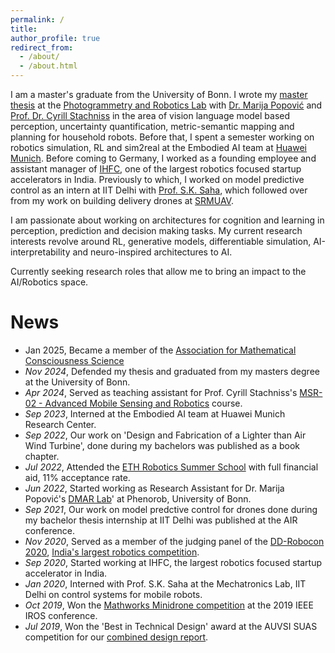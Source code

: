 ```yaml
---
permalink: /
title: 
author_profile: true
redirect_from: 
  - /about/
  - /about.html
---
```


I am a master's graduate from the University of Bonn. I wrote my [master thesis](http://baj31415.github.io/files/2024bajpaimsc.pdf) at the [Photogrammetry and Robotics Lab](https://www.ipb.uni-bonn.de/index.html) with [Dr. Marija Popović](https://scholar.google.com/citations?hl=en&user=XON8iQoAAAAJ&view_op=list_works&sortby=pubdate) and [Prof. Dr. Cyrill Stachniss](https://scholar.google.com/citations?hl=en&user=8vib2lAAAAAJ&view_op=list_works&sortby=pubdate) in the area of vision language model based perception, uncertainty quantification, metric-semantic mapping and planning for household robots. Before that, I spent a semester working on robotics simulation, RL and sim2real at the Embodied AI team at [Huawei Munich](https://huaweiresearchcentergermanyaustria.teamtailor.com/departments/intelligent-cloud-technologies-laboratory). Before coming to Germany, I worked as a founding employee and assistant manager of [IHFC](https://www.ihfc.co.in/), one of the largest robotics focused startup accelerators in India. Previously to which, I worked on model predictive control as an intern at IIT Delhi with [Prof. S.K. Saha](https://scholar.google.co.in/citations?hl=en&user=9Td4hFMAAAAJ&view_op=list_works&sortby=pubdate), which followed over from my work on building delivery drones at [SRMUAV](https://www.youtube.com/@srmuav3921).

I am passionate about working on architectures for cognition and learning in perception, prediction and decision making tasks. My current research interests revolve around RL, generative models, differentiable simulation, AI-interpretability and neuro-inspired architectures to AI.

Currently seeking research roles that allow me to bring an impact to the AI/Robotics space.

# News

- Jan 2025, Became a member of the [Association for Mathematical Consciousness Science](https://amcs-community.org/) 
- *Nov 2024*, Defended my thesis and graduated from my masters degree at the University of Bonn.
- *Apr 2024*, Served as teaching assistant for Prof. Cyrill Stachniss's [MSR-02 - Advanced Mobile Sensing and Robotics](https://www.ipb.uni-bonn.de/msr2-2021/index.html) course.
- *Sep 2023*, Interned at the Embodied AI team at Huawei Munich Research Center.
- *Sep 2022*, Our work on 'Design and Fabrication of a Lighter than Air Wind Turbine', done during my bachelors was published as a book chapter.
- *Jul 2022*, Attended the [ETH Robotics Summer School](https://robotics-summerschool.ethz.ch/) with full financial aid, 11% acceptance rate.
- *Jun 2022*, Started working as Research Assistant for Dr. Marija Popović's [DMAR Lab](https://github.com/dmar-bonn)' at Phenorob, University of Bonn.
- *Sep 2021*, Our work on model predctive control for drones done during my bachelor thesis internship at IIT Delhi was published at the AIR conference.
- *Nov 2020*, Served as a member of the judging panel of the [DD-Robocon 2020](https://diamond.iitd.ac.in/event-dd-robocon.php), [India's largest robotics competition](https://ddrobocon.iitd.ac.in/).
- *Sep 2020*, Started working at IHFC, the largest robotics focused startup accelerator in India.
- *Jan 2020*, Interned with Prof. S.K. Saha at the Mechatronics Lab, IIT Delhi on control systems for mobile robots.
- *Oct 2019*, Won the [Mathworks Minidrone competition](https://www.mathworks.com/academia/students/competitions/minidrones/winners.html#IROS2019) at the 2019 IEEE IROS conference.
- *Jul 2019*, Won the 'Best in Technical Design' award at the AUVSI SUAS competition for our [combined design report](http://baj31415.github.io/files/2019srmuavCDR.pdf).

